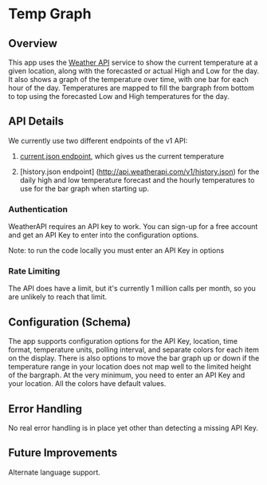 # Temp Graph

## Overview
This app uses the [Weather API](https://www.weatherapi.com/) service to show the current temperature at a given location, along with the forecasted or actual High and Low for the day. It also shows a graph of the temperature over time, with one bar for each hour of the day. Temperatures are mapped to fill the bargraph from bottom to top using the forecasted Low and High temperatures for the day.

## API Details
We currently use two different endpoints of the v1 API:

1. [current.json endpoint](http://api.weatherapi.com/v1/current.json), which gives us the current temperature 

2. [history.json endpoint] (http://api.weatherapi.com/v1/history.json) for the daily high and low temperature forecast and the hourly temperatures to use for the bar graph when starting up.

### Authentication
WeatherAPI requires an API key to work. You can sign-up for a free account and get an API Key to enter into the configuration options. 

Note: to run the code locally you must enter an API Key in options

### Rate Limiting
The API does have a limit, but it's currently 1 million calls per month, so you are unlikely to reach that limit.

## Configuration (Schema)
The app supports configuration options for the API Key, location, time format, temperature units, polling interval, and separate colors for each item on the display. There is also options to move the bar graph up or down if the temperature range in your location does not map well to the limited height of the bargraph. At the very minimum, you need to enter an API Key and your location. All the colors have default values.

## Error Handling
No real error handling is in place yet other than detecting a missing API Key.

## Future Improvements
Alternate language support.
